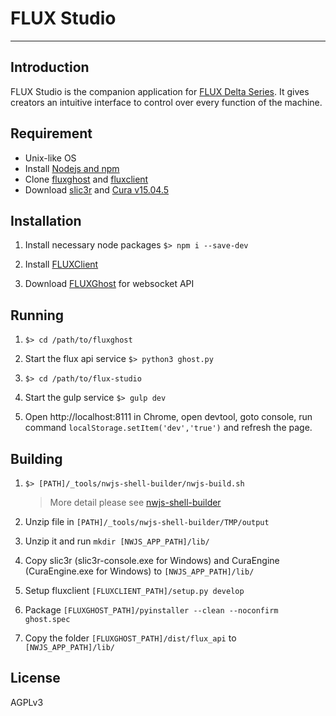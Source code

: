 # FLUX Studio
---

## Introduction

FLUX Studio is the companion application for [FLUX Delta Series](http://flux3dp.com). It gives creators an intuitive interface to control over every function of the machine.

## Requirement

* Unix-like OS
* Install [Nodejs and npm](https://docs.npmjs.com/getting-started/installing-node)
* Clone [fluxghost](https://github.com/flux3dp/fluxghost) and [fluxclient](https://github.com/flux3dp/fluxclient)
* Download [slic3r](http://slic3r.org/) and [Cura v15.04.5](https://ultimaker.com/en/products/cura-software/list)

## Installation

1. Install necessary node packages `$> npm i --save-dev`

1. Install [FLUXClient](https://github.com/flux3dp/fluxclient/blob/master/README.md)

1. Download [FLUXGhost](https://github.com/flux3dp/fluxghost/blob/master/README.md) for websocket API

## Running


1. `$> cd /path/to/fluxghost`

1. Start the flux api service `$> python3 ghost.py`

1. `$> cd /path/to/flux-studio`

1. Start the gulp service `$> gulp dev`

1. Open http://localhost:8111 in Chrome, open devtool, goto console, run command `localStorage.setItem('dev','true')` and refresh the page.

## Building

1. `$> [PATH]/_tools/nwjs-shell-builder/nwjs-build.sh`
    > More detail please see [nwjs-shell-builder](https://github.com/Gisto/nwjs-shell-builder)

1. Unzip file in `[PATH]/_tools/nwjs-shell-builder/TMP/output`

1. Unzip it and run `mkdir [NWJS_APP_PATH]/lib/`

1. Copy slic3r (slic3r-console.exe for Windows) and CuraEngine (CuraEngine.exe for Windows) to `[NWJS_APP_PATH]/lib/`

1. Setup fluxclient `[FLUXCLIENT_PATH]/setup.py develop`

1. Package `[FLUXGHOST_PATH]/pyinstaller --clean --noconfirm  ghost.spec`

1. Copy the folder `[FLUXGHOST_PATH]/dist/flux_api` to `[NWJS_APP_PATH]/lib/`

## License
AGPLv3
